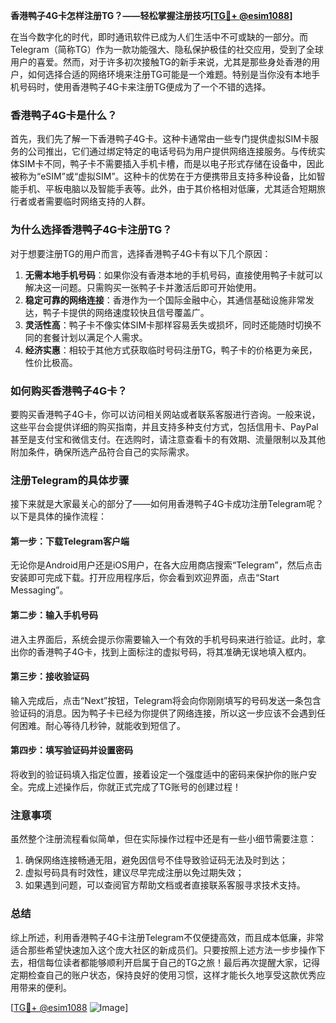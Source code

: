 **香港鸭子4G卡怎样注册TG？——轻松掌握注册技巧[[TG💪+ @esim1088](https://t.me/s/esim1088)]**

在当今数字化的时代，即时通讯软件已成为人们生活中不可或缺的一部分。而Telegram（简称TG）作为一款功能强大、隐私保护极佳的社交应用，受到了全球用户的喜爱。然而，对于许多初次接触TG的新手来说，尤其是那些身处香港的用户，如何选择合适的网络环境来注册TG可能是一个难题。特别是当你没有本地手机号码时，使用香港鸭子4G卡来注册TG便成为了一个不错的选择。

### 香港鸭子4G卡是什么？

首先，我们先了解一下香港鸭子4G卡。这种卡通常由一些专门提供虚拟SIM卡服务的公司推出，它们通过绑定特定的电话号码为用户提供网络连接服务。与传统实体SIM卡不同，鸭子卡不需要插入手机卡槽，而是以电子形式存储在设备中，因此被称为“eSIM”或“虚拟SIM”。这种卡的优势在于方便携带且支持多种设备，比如智能手机、平板电脑以及智能手表等。此外，由于其价格相对低廉，尤其适合短期旅行者或者需要临时网络支持的人群。

### 为什么选择香港鸭子4G卡注册TG？

对于想要注册TG的用户而言，选择香港鸭子4G卡有以下几个原因：

1. **无需本地手机号码**：如果你没有香港本地的手机号码，直接使用鸭子卡就可以解决这一问题。只需购买一张鸭子卡并激活后即可开始使用。
2. **稳定可靠的网络连接**：香港作为一个国际金融中心，其通信基础设施非常发达，鸭子卡提供的网络速度较快且信号覆盖广。
3. **灵活性高**：鸭子卡不像实体SIM卡那样容易丢失或损坏，同时还能随时切换不同的套餐计划以满足个人需求。
4. **经济实惠**：相较于其他方式获取临时号码注册TG，鸭子卡的价格更为亲民，性价比极高。

### 如何购买香港鸭子4G卡？

要购买香港鸭子4G卡，你可以访问相关网站或者联系客服进行咨询。一般来说，这些平台会提供详细的购买指南，并且支持多种支付方式，包括信用卡、PayPal甚至是支付宝和微信支付。在选购时，请注意查看卡的有效期、流量限制以及其他附加条件，确保所选产品符合自己的实际需求。

### 注册Telegram的具体步骤

接下来就是大家最关心的部分了——如何用香港鸭子4G卡成功注册Telegram呢？以下是具体的操作流程：

#### 第一步：下载Telegram客户端
无论你是Android用户还是iOS用户，在各大应用商店搜索“Telegram”，然后点击安装即可完成下载。打开应用程序后，你会看到欢迎界面，点击“Start Messaging”。

#### 第二步：输入手机号码
进入主界面后，系统会提示你需要输入一个有效的手机号码来进行验证。此时，拿出你的香港鸭子4G卡，找到上面标注的虚拟号码，将其准确无误地填入框内。

#### 第三步：接收验证码
输入完成后，点击“Next”按钮，Telegram将会向你刚刚填写的号码发送一条包含验证码的消息。因为鸭子卡已经为你提供了网络连接，所以这一步应该不会遇到任何困难。耐心等待几秒钟，就能收到短信了。

#### 第四步：填写验证码并设置密码
将收到的验证码填入指定位置，接着设定一个强度适中的密码来保护你的账户安全。完成上述操作后，你就正式完成了TG账号的创建过程！

### 注意事项

虽然整个注册流程看似简单，但在实际操作过程中还是有一些小细节需要注意：

1. 确保网络连接畅通无阻，避免因信号不佳导致验证码无法及时到达；
2. 虚拟号码具有时效性，建议尽早完成注册以免过期失效；
3. 如果遇到问题，可以查阅官方帮助文档或者直接联系客服寻求技术支持。

### 总结

综上所述，利用香港鸭子4G卡注册Telegram不仅便捷高效，而且成本低廉，非常适合那些希望快速加入这个庞大社区的新成员们。只要按照上述方法一步步操作下去，相信每位读者都能够顺利开启属于自己的TG之旅！最后再次提醒大家，记得定期检查自己的账户状态，保持良好的使用习惯，这样才能长久地享受这款优秀应用带来的便利。

[[TG💪+ @esim1088](https://t.me/s/esim1088) ![Image](https://i.postimg.cc/4NQfJmqS/Snipaste-2025-05-13-00-14-12.png)]
